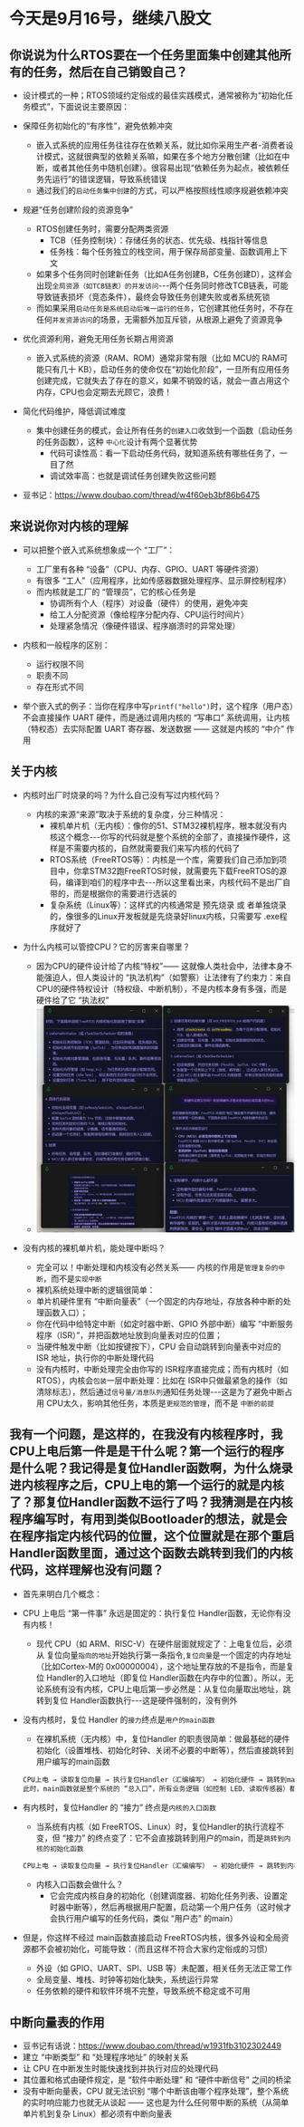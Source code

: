 # 今天是9月16号，继续八股文

## 你说说为什么RTOS要在一个任务里面集中创建其他所有的任务，然后在自己销毁自己？

- 设计模式的一种；RTOS领域约定俗成的最佳实践模式，通常被称为“初始化任务模式”，下面说说主要原因：

- 保障任务初始化的“有序性”，避免依赖冲突
  - 嵌入式系统的应用任务往往存在依赖关系，就比如你采用生产者-消费者设计模式，这就很典型的依赖关系嘛，如果在多个地方分散创建（比如在中断，或者其他任务中随机创建）。很容易出现“依赖任务为起点，被依赖任务先运行”的错误逻辑，导致系统错误
  - 通过我们的`启动任务集中创建`的方式，可以严格按照线性顺序规避依赖冲突

- 规避“任务创建阶段的资源竞争”
  - RTOS创建任务时，需要分配两类资源
    - TCB（任务控制块）：存储任务的状态、优先级、栈指针等信息
    - 任务栈：每个任务独立的栈空间，用于保存局部变量、函数调用上下文
  - 如果多个任务同时创建新任务（比如A任务创建B，C任务创建D），这样会出现`全局资源（如TCB链表）的并发访问`---两个任务同时修改TCB链表，可能导致链表损坏（竞态条件），最终会导致任务创建失败或者系统死锁
  - 而如果采用`启动任务是系统启动后唯一运行的任务`，它创建其他任务时，不存在任何`并发资源访问`的场景，无需额外加互斥锁，从根源上避免了资源竞争

- 优化资源利用，避免无用任务长期占用资源
  - 嵌入式系统的资源（RAM、ROM）通常非常有限（比如 MCU的 RAM可能只有几十 KB），启动任务的使命仅在“初始化阶段”，一旦所有应用任务创建完成，它就失去了存在的意义，如果不销毁的话，就会一直占用这个内存，CPU也会定期去光顾它，浪费！

- 简化代码维护，降低调试难度
  - 集中创建任务的模式，会让所有任务的`创建入口`收敛到一个函数（启动任务的任务函数），这种 `中心化`设计有两个显著优势
    - 代码可读性高：看一下启动任务代码，就知道系统有哪些任务了，一目了然
    - 调试效率高：也就是调试任务创建失败这些问题

- 豆书记：<https://www.doubao.com/thread/w4f60eb3bf86b6475>

## 来说说你对内核的理解

- 可以把整个嵌入式系统想象成一个 “工厂”：
  - 工厂里有各种 “设备”（CPU、内存、GPIO、UART 等硬件资源）
  - 有很多 “工人”（应用程序，比如传感器数据处理程序、显示屏控制程序）
  - 而内核就是工厂的 “管理员”，它的核心任务是
    - 协调所有个人（程序）对设备（硬件）的使用，避免冲突
    - 给工人分配资源（像给程序分配内存、CPU运行时间片）
    - 处理紧急情况（像硬件错误、程序崩溃时的异常处理）

- 内核和一般程序的区别：
  - 运行权限不同
  - 职责不同
  - 存在形式不同
- 举个嵌入式的例子：当你在程序中写`printf("hello")`时，这个程序（用户态）不会直接操作 UART 硬件，而是通过调用内核的 “写串口” 系统调用，让内核（特权态）去实际配置 UART 寄存器、发送数据 —— 这就是内核的 “中介” 作用

## 关于内核

- 内核时出厂时烧录的吗？为什么自己没有写过内核代码？
  - 内核的来源“来源”取决于系统的复杂度，分三种情况：
    - 裸机单片机（无内核）：像你的51、STM32裸机程序，根本就没有内核这个概念---你写的代码就是整个系统的全部了，直接操作硬件，这样是不需要内核的，自然就需要我们来写内核的代码了
    - RTOS系统（FreeRTOS等）：内核是一个库，需要我们自己添加到项目中，你拿STM32跑FreeRTOS时候，就需要先下载FreeRTOS的源码，编译到咱们的程序中去---所以这里看出来，内核代码不是出厂自带的，而是根据你的需要进行选装的
    - 复杂系统（Linux等）：这样式的内核通常是 预先烧录 或 者单独烧录 的，像很多的Linux开发板就是先烧录好linux内核，只需要写 .exe程序就好了

- 为什么内核可以管控CPU？它的厉害来自哪里？
  - 因为CPU的硬件设计给了内核“特权”—— 这就像人类社会中，法律本身不能强迫人，但人类设计的 “执法机构”（如警察）让法律有了约束力：来自 CPU的硬件特权设计（特权级、中断机制），不是内核本身有多强，而是硬件给了它 “执法权”
  - ![alt text](内核初始化.png)

- 没有内核的裸机单片机，能处理中断吗？
  - 完全可以！中断处理和内核没有必然关系—— 内核的作用是`管理复杂的中断`，而不是`实现中断`
  - 裸机系统处理中断的逻辑很简单：
  - 单片机硬件里有 “中断向量表”（一个固定的内存地址，存放各种中断的处理函数入口）；
  - 你在代码中给特定中断（如定时器中断、GPIO 外部中断）编写 “中断服务程序（ISR）”，并把函数地址放到向量表对应的位置；
  - 当硬件触发中断（比如按键按下），CPU 会自动跳转到向量表中对应的 ISR 地址，执行你的中断处理代码
  - 没有内核时，中断处理完全由你写的 ISR程序直接完成；而有内核时（如RTOS），内核会`包装`一层中断处理：比如在 ISR中只做最紧急的操作（如清除标志），然后通过`信号量/消息队列`通知任务处理---这是为了避免中断占用 CPU太久，影响其他任务，本质是`更规范的管理`，而不是 `中断的前提`

## 我有一个问题，是这样的，在我没有内核程序时，我CPU上电后第一件是是干什么呢？第一个运行的程序是什么呢？我记得是复位Handler函数啊，为什么烧录进内核程序之后，CPU上电的第一个运行的就是内核了？那复位Handler函数不运行了吗？我猜测是在内核程序编写时，有用到类似Bootloader的想法，就是会在程序指定内核代码的位置，这个位置就是在那个重启Handler函数里面，通过这个函数去跳转到我们的内核代码，这样理解也没有问题？

- 首先来明白几个概念：

- CPU 上电后 “第一件事” 永远是固定的：执行复位 Handler函数，无论你有没有内核！
  - 现代 CPU（如 ARM、RISC-V）在硬件层面就规定了：上电复位后，必须从 复位向量`指向的地址`开始执行第一条指令,`复位向量`是一个固定的内存地址（比如Cortex-M的 0x00000004），这个地址里存放的不是指令，而是复位 Handler的入口地址（即复位 Handler函数在内存中的位置）。所以，无论系统有没有内核，CPU上电后第一步必然是：从复位向量取出地址，跳转到复位 Handler函数执行---这是硬件强制的，没有例外

- 没有内核时，复位 Handler 的`接力`终点是`用户的main函数`
  - 在裸机系统（无内核）中，复位Handler 的职责很简单：做最基础的硬件初始化（设置堆栈、初始化时钟、关闭不必要的中断等），然后直接跳转到用户编写的main函数

  ```c
  CPU上电 → 读取复位向量 → 执行复位Handler（汇编编写） → 初始化硬件 → 跳转到main函数（用户的C代码）
  此时，main函数就是整个系统的 “总入口”，所有业务逻辑（如控制 LED、读取传感器）都在main里实现 ---因为没有内核，复位Handler “接力” 给了用户程序
  ```

- 有内核时，复位Handler 的 “接力” 终点是`内核的入口函数`
  - 当系统有内核（如 FreeRTOS、Linux）时，复位Handler的执行流程不变，但 “接力” 的终点变了：它不会直接跳转到用户的main，而是`跳转到内核的初始化函数`

  ```c
  CPU上电 → 读取复位向量 → 执行复位Handler（汇编编写） → 初始化硬件 → 跳转到内核入口（如vTaskStartScheduler）  
  ```

  - 内核入口函数会做什么？
    - 它会完成内核自身的初始化（创建调度器、初始化任务列表、设置定时器中断等），然后再根据用户配置，启动第一个用户任务（这时候才会执行用户编写的任务代码，类似 “用户态” 的main）
- 但是，你这样不经过 main函数直接启动 FreeRTOS内核，很多外设和全局资源都不会被初始化，可能导致：（而且这样不符合大家约定俗成的习惯）
  - 外设（如 GPIO、UART、SPI、USB 等）未配置，相关任务无法正常工作
  - 全局变量、堆栈、时钟等初始化缺失，系统运行异常
  - 任务依赖的硬件和软件环境不完整，导致系统不稳定或不可用

## 中断向量表的作用

- 豆书记有话说：<https://www.doubao.com/thread/w1931fb3102302449>
- 建立 “中断类型” 和 “处理程序地址” 的映射关系
- 让 CPU 在中断发生时能快速找到并执行对应的处理代码
- 其位置和格式由硬件规定，是 “软件中断处理” 和 “硬件中断信号” 之间的桥梁
- 没有中断向量表，CPU 就无法识别 “哪个中断该由哪个程序处理”，整个系统的实时响应能力也就无从谈起 —— 这也是为什么任何带中断的系统（从简单单片机到复杂 Linux）都必须有中断向量表
